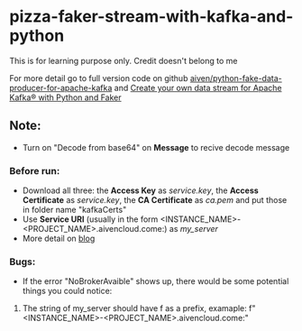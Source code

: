 # pizza-faker-stream-with-kafka-and-python
This is for learning purpose only. Credit doesn't belong to me

For more detail go to full version code on github [aiven/python-fake-data-producer-for-apache-kafka](https://github.com/aiven/python-fake-data-producer-for-apache-kafka.git) and [Create your own data stream for Apache Kafka® with Python and Faker](https://aiven.io/blog/create-your-own-data-stream-for-kafka-with-python-and-faker)

## Note:
- Turn on "Decode from base64" on **Message** to recive decode message
### Before run:
- Download all three: the **Access Key** as *service.key*, the **Access Certificate** as *service.key*, the **CA Certificate** as *ca.pem* and put those in folder name "kafkaCerts" 
- Use **Service URI** (usually in the form <INSTANCE_NAME>-<PROJECT_NAME>.aivencloud.come:<PORT>) as *my_server*
- More detail on [blog](https://aiven.io/blog/create-your-own-data-stream-for-kafka-with-python-and-faker)
### Bugs:
- If the error "NoBrokerAvaible" shows up, there would be some potential things you could notice:
1. The string of my_server should have f as a prefix, examaple: f"<INSTANCE_NAME>-<PROJECT_NAME>.aivencloud.come:<PORT>"
